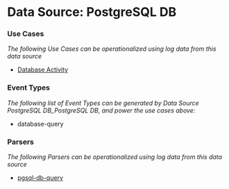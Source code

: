 Data Source: PostgreSQL DB
==========================

### Use Cases

_The following Use Cases can be operationalized using log data from this data source_

* [Database Activity](usecase_database_activity.md)


### Event Types

_The following list of Event Types can be generated by Data Source PostgreSQL DB_PostgreSQL DB, and power the use cases above:_

- database-query


### Parsers

_The following Parsers can be operationalized using log data from this data source_

* [pgsql-db-query](parserContent_pgsql-db-query.md)
